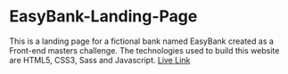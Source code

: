 # EasyBank-Landing-Page
This is a landing page for a fictional bank named EasyBank created as a Front-end masters challenge. The technologies used to build this website are HTML5, CSS3, Sass and Javascript.
<a href="https://easybankbyahnaf.netlify.app/">Live Link</a>
